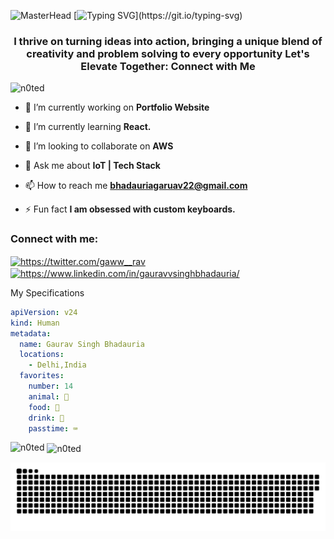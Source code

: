 ![MasterHead](https://user-images.githubusercontent.com/10498744/210012254-234538ff-d198-48aa-8964-37e6fd45d227.gif)
[![Typing SVG](https://readme-typing-svg.demolab.com?font=Tilt+Warp&size=30&pause=1000&color=9018F7&vCenter=true&width=500&lines=Heyy+%F0%9F%91%8B%2C+Gaurav+this+side!!)](https://git.io/typing-svg)
<h3 align="center">I thrive on turning ideas into action, bringing a unique blend of creativity and problem solving to every opportunity
Let's Elevate Together: Connect with Me</h3>


<p align="left"> <img src="https://komarev.com/ghpvc/?username=n0ted&label=Profile%20views&color=0e75b6&style=flat" alt="n0ted" /> </p>


- 🔭 I’m currently working on **Portfolio Website**

- 🌱 I’m currently learning **React.**

- 👯 I’m looking to collaborate on **AWS**

- 💬 Ask me about **IoT | Tech Stack**

- 📫 How to reach me **bhadauriagaruav22@gmail.com**

- ⚡ Fun fact **I am obsessed with custom keyboards.**

<h3 align="left">Connect with me:</h3>
<p align="left">
<a href="https://twitter.com/https://twitter.com/gaww__rav" target="blank"><img align="center" src="https://raw.githubusercontent.com/rahuldkjain/github-profile-readme-generator/master/src/images/icons/Social/twitter.svg" alt="https://twitter.com/gaww__rav" height="30" width="40" /></a>
<a href="https://www.linkedin.com/in/gauravvsinghbhadauria/" target="blank"><img align="center" src="https://raw.githubusercontent.com/rahuldkjain/github-profile-readme-generator/master/src/images/icons/Social/linked-in-alt.svg" alt="https://www.linkedin.com/in/gauravvsinghbhadauria/" height="30" width="40" /></a>
</p>
My Specifications

```yaml
apiVersion: v24
kind: Human
metadata:
  name: Gaurav Singh Bhadauria
  locations:
    - Delhi,India
  favorites:
    number: 14
    animal: 🐶
    food: 🍕
    drink: 🍹
    passtime: ⌨️
```



<p><img align="left" src="https://github-readme-stats.vercel.app/api/top-langs?username=n0ted&show_icons=true&locale=en&layout=compact" alt="n0ted" /></p>

<p>&nbsp;<img align="center" src="https://github-readme-stats.vercel.app/api?username=n0ted&show_icons=true&locale=en" alt="n0ted" /></p>
<img src="https://github.com/n0ted/Actions_Test/blob/output/snake.svg" alt="Snake animation" />

###


